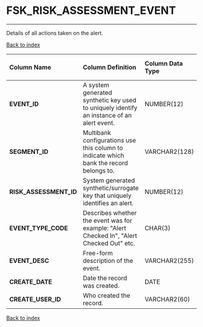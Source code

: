 # FSK_RISK_ASSESSMENT_EVENT

---

Details of all actions taken on the alert.

[Back to index](./index.md)

| Column Name            | Column Definition                                                                         | Column Data Type   | Column Null Option   | PK   | FK   |
|:-----------------------|:------------------------------------------------------------------------------------------|:-------------------|:---------------------|:-----|:-----|
| **EVENT_ID**           | A system generated synthetic key used to uniquely identify an instance of an alert event. | NUMBER(12)         | Not Null             | Yes  | No   |
| **SEGMENT_ID**         | Multibank configurations use this column to indicate which bank the record belongs to.    | VARCHAR2(128)      | Not Null             | No   | Yes  |
| **RISK_ASSESSMENT_ID** | System generated synthetic/surrogate key that uniquely identifies an alert.               | NUMBER(12)         | Not Null             | No   | Yes  |
| **EVENT_TYPE_CODE**    | Describes whether the event was for example: "Alert Checked In", "Alert Checked Out" etc. | CHAR(3)            | Not Null             | No   | No   |
| **EVENT_DESC**         | Free-form description of the event.                                                       | VARCHAR2(255)      | Null                 | No   | No   |
| **CREATE_DATE**        | Date the record was created.                                                              | DATE               | Not Null             | No   | No   |
| **CREATE_USER_ID**     | Who created the record.                                                                   | VARCHAR2(60)       | Not Null             | No   | No   |

[Back to index](./index.md)